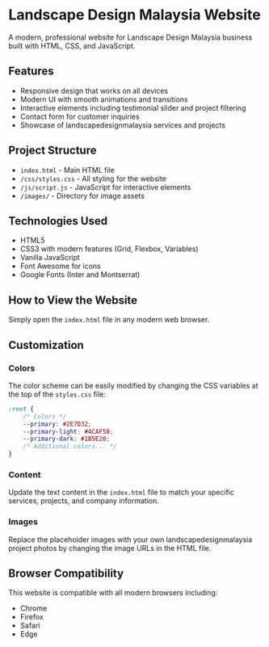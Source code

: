 # Landscape Design Malaysia Website

A modern, professional website for Landscape Design Malaysia business built with HTML, CSS, and JavaScript.

## Features

- Responsive design that works on all devices
- Modern UI with smooth animations and transitions
- Interactive elements including testimonial slider and project filtering
- Contact form for customer inquiries
- Showcase of landscapedesignmalaysia services and projects

## Project Structure

- `index.html` - Main HTML file
- `/css/styles.css` - All styling for the website
- `/js/script.js` - JavaScript for interactive elements
- `/images/` - Directory for image assets

## Technologies Used

- HTML5
- CSS3 with modern features (Grid, Flexbox, Variables)
- Vanilla JavaScript
- Font Awesome for icons
- Google Fonts (Inter and Montserrat)

## How to View the Website

Simply open the `index.html` file in any modern web browser.

## Customization

### Colors

The color scheme can be easily modified by changing the CSS variables at the top of the `styles.css` file:

```css
:root {
    /* Colors */
    --primary: #2E7D32;
    --primary-light: #4CAF50;
    --primary-dark: #1B5E20;
    /* Additional colors... */
}
```

### Content

Update the text content in the `index.html` file to match your specific services, projects, and company information.

### Images

Replace the placeholder images with your own landscapedesignmalaysia project photos by changing the image URLs in the HTML file.

## Browser Compatibility

This website is compatible with all modern browsers including:
- Chrome
- Firefox
- Safari
- Edge
